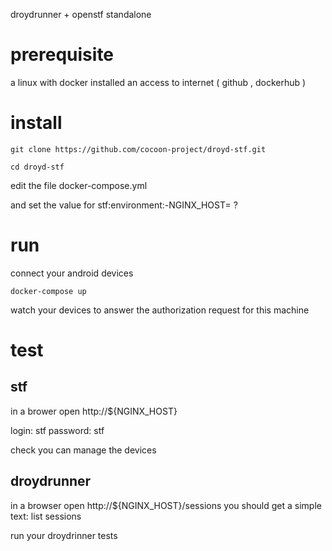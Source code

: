 droydrunner + openstf standalone



prerequisite
============

a linux with docker installed
an access to internet ( github , dockerhub )


install
=======


    git clone https://github.com/cocoon-project/droyd-stf.git

    cd droyd-stf


edit the file docker-compose.yml

and set the value for stf:environment:-NGINX_HOST= ?


run
===

connect your android devices


    docker-compose up


watch your devices to answer the authorization request for this machine




test
====

stf
---
in a brower open http://${NGINX_HOST}

login: stf
password: stf


check you can manage the devices


droydrunner
-----------
in a browser open http://${NGINX_HOST}/sessions
you should get a simple text: list sessions


run your droydrinner tests













